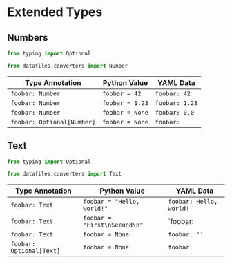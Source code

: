# Extended Types

## Numbers

```python
from typing import Optional

from datafiles.converters import Number
```

| Type Annotation | Python Value | YAML Data |
| --- | --- | --- |
| `foobar: Number` | `foobar = 42` | `foobar: 42` |
| `foobar: Number` | `foobar = 1.23` | `foobar: 1.23` |
| `foobar: Number` | `foobar = None` | `foobar: 0.0` |
| `foobar: Optional[Number]` | `foobar = None` | `foobar: ` |

## Text

```python
from typing import Optional

from datafiles.converters import Text
```

| Type Annotation | Python Value | YAML Data |
| --- | --- | --- |
| `foobar: Text` | `foobar = "Hello, world!"` | `foobar: Hello, world!` |
| `foobar: Text` | `foobar = "First\nSecond\n"` | `foobar: | `<br>&nbsp;&nbsp;&nbsp;&nbsp;`First`<br>&nbsp;&nbsp;&nbsp;&nbsp;`Second` |
| `foobar: Text` | `foobar = None` | `foobar: ''` |
| `foobar: Optional[Text]` | `foobar = None` | `foobar: ` |

